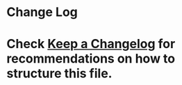 # Change Log

# Check [Keep a Changelog](http://keepachangelog.com/) for recommendations on how to structure this file.

